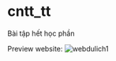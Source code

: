 # cntt_tt
Bài tập hết học phần 

Preview website:
![webdulich1](https://user-images.githubusercontent.com/87920258/138796651-30cbcdf6-15d2-45db-be07-101a5b3b2ce9.jpg)
